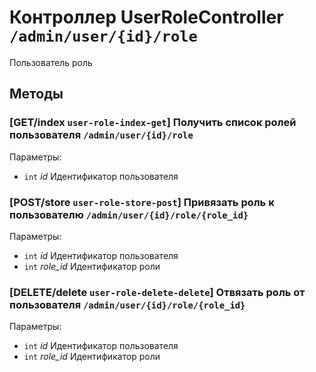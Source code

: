 # Контроллер UserRoleController `/admin/user/{id}/role`

Пользователь роль

## Методы

### [GET/index `user-role-index-get`] Получить список ролей пользователя `/admin/user/{id}/role`

Параметры: 

- `int` *id* Идентификатор пользователя

### [POST/store `user-role-store-post`] Привязать роль к пользователю `/admin/user/{id}/role/{role_id}`

Параметры: 

- `int` *id* Идентификатор пользователя
- `int` *role_id* Идентификатор роли

### [DELETE/delete `user-role-delete-delete`] Отвязать роль от пользователя `/admin/user/{id}/role/{role_id}`

Параметры: 

- `int` *id* Идентификатор пользователя
- `int` *role_id* Идентификатор роли
